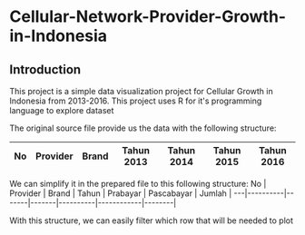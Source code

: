 # Cellular-Network-Provider-Growth-in-Indonesia

## Introduction
This project is a simple data visualization project for Cellular Growth in Indonesia from 2013-2016.
This project uses R for it's programming language to explore dataset

The original source file provide us the data with the following structure:

No | Provider | Brand | Tahun 2013 | Tahun 2014 | Tahun 2015 | Tahun 2016 |
---|----------|-------|------------|------------|------------|------------|

We can simplify it in the prepared file  to this following structure:
No | Provider | Brand | Tahun | Prabayar | Pascabayar | Jumlah |
---|----------|-------|-------|----------|------------|--------|

With this structure, we can easily filter which row that will be needed to plot

